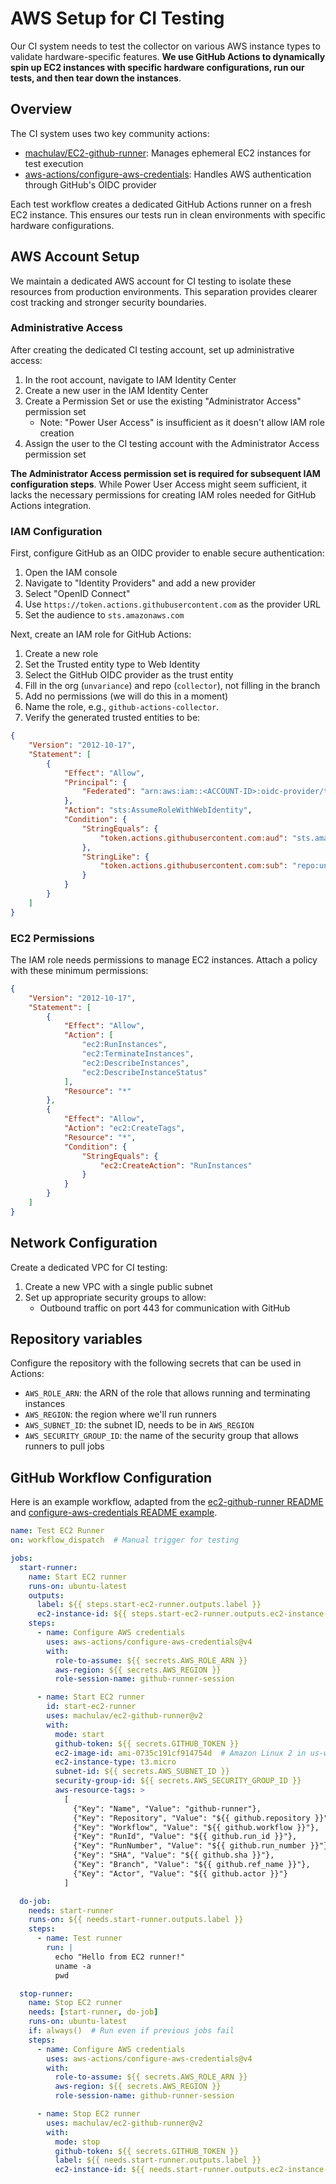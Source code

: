 # AWS Setup for CI Testing

Our CI system needs to test the collector on various AWS instance types to validate hardware-specific features. **We use GitHub Actions to dynamically spin up EC2 instances with specific hardware configurations, run our tests, and then tear down the instances**.

## Overview

The CI system uses two key community actions:
- [machulav/EC2-github-runner](https://github.com/machulav/ec2-github-runner): Manages ephemeral EC2 instances for test execution
- [aws-actions/configure-aws-credentials](https://github.com/aws-actions/configure-aws-credentials): Handles AWS authentication through GitHub's OIDC provider

Each test workflow creates a dedicated GitHub Actions runner on a fresh EC2 instance. This ensures our tests run in clean environments with specific hardware configurations.

## AWS Account Setup

We maintain a dedicated AWS account for CI testing to isolate these resources from production environments. This separation provides clearer cost tracking and stronger security boundaries.

### Administrative Access

After creating the dedicated CI testing account, set up administrative access:

1. In the root account, navigate to IAM Identity Center
2. Create a new user in the IAM Identity Center
3. Create a Permission Set or use the existing "Administrator Access" permission set
   - Note: "Power User Access" is insufficient as it doesn't allow IAM role creation
4. Assign the user to the CI testing account with the Administrator Access permission set

**The Administrator Access permission set is required for subsequent IAM configuration steps**. While Power User Access might seem sufficient, it lacks the necessary permissions for creating IAM roles needed for GitHub Actions integration.

### IAM Configuration

First, configure GitHub as an OIDC provider to enable secure authentication:

1. Open the IAM console
2. Navigate to "Identity Providers" and add a new provider
3. Select "OpenID Connect"
4. Use `https://token.actions.githubusercontent.com` as the provider URL
5. Set the audience to `sts.amazonaws.com`

Next, create an IAM role for GitHub Actions:

1. Create a new role
2. Set the Trusted entity type to Web Identity
3. Select the GitHub OIDC provider as the trust entity
4. Fill in the org (`unvariance`) and repo (`collector`), not filling in the branch
5. Add no permissions (we will do this in a moment)
6. Name the role, e.g., `github-actions-collector`.
7. Verify the generated trusted entities to be:
```json
{
    "Version": "2012-10-17",
    "Statement": [
        {
            "Effect": "Allow",
            "Principal": {
                "Federated": "arn:aws:iam::<ACCOUNT-ID>:oidc-provider/token.actions.githubusercontent.com"
            },
            "Action": "sts:AssumeRoleWithWebIdentity",
            "Condition": {
                "StringEquals": {
                    "token.actions.githubusercontent.com:aud": "sts.amazonaws.com"
                },
                "StringLike": {
                    "token.actions.githubusercontent.com:sub": "repo:unvariance/collector:*"
                }
            }
        }
    ]
}
```

### EC2 Permissions

The IAM role needs permissions to manage EC2 instances. Attach a policy with these minimum permissions:

```json
{
    "Version": "2012-10-17",
    "Statement": [
        {
            "Effect": "Allow",
            "Action": [
                "ec2:RunInstances",
                "ec2:TerminateInstances",
                "ec2:DescribeInstances",
                "ec2:DescribeInstanceStatus"
            ],
            "Resource": "*"
        },
        {
            "Effect": "Allow",
            "Action": "ec2:CreateTags",
            "Resource": "*",
            "Condition": {
                "StringEquals": {
                    "ec2:CreateAction": "RunInstances"
                }
            }
        }
    ]
}
```

## Network Configuration

Create a dedicated VPC for CI testing:

1. Create a new VPC with a single public subnet
2. Set up appropriate security groups to allow:
   - Outbound traffic on port 443 for communication with GitHub

## Repository variables

Configure the repository with the following secrets that can be used in Actions:

- `AWS_ROLE_ARN`: the ARN of the role that allows running and terminating instances
- `AWS_REGION`: the region where we'll run runners
- `AWS_SUBNET_ID`: the subnet ID, needs to be in `AWS_REGION`
- `AWS_SECURITY_GROUP_ID`: the name of the security group that allows runners to pull jobs


## GitHub Workflow Configuration

Here is an example workflow, adapted from the [ec2-github-runner README](https://github.com/machulav/ec2-github-runner?tab=readme-ov-file#example) and [configure-aws-credentials README example](https://github.com/aws-actions/configure-aws-credentials?tab=readme-ov-file#assumerolewithwebidentity-recommended).

```yaml
name: Test EC2 Runner
on: workflow_dispatch  # Manual trigger for testing

jobs:
  start-runner:
    name: Start EC2 runner
    runs-on: ubuntu-latest
    outputs:
      label: ${{ steps.start-ec2-runner.outputs.label }}
      ec2-instance-id: ${{ steps.start-ec2-runner.outputs.ec2-instance-id }}
    steps:
      - name: Configure AWS credentials
        uses: aws-actions/configure-aws-credentials@v4
        with:
          role-to-assume: ${{ secrets.AWS_ROLE_ARN }}
          aws-region: ${{ secrets.AWS_REGION }}
          role-session-name: github-runner-session

      - name: Start EC2 runner
        id: start-ec2-runner
        uses: machulav/ec2-github-runner@v2
        with:
          mode: start
          github-token: ${{ secrets.GITHUB_TOKEN }}
          ec2-image-id: ami-0735c191cf914754d  # Amazon Linux 2 in us-west-2
          ec2-instance-type: t3.micro
          subnet-id: ${{ secrets.AWS_SUBNET_ID }}
          security-group-id: ${{ secrets.AWS_SECURITY_GROUP_ID }}
          aws-resource-tags: >
            [
              {"Key": "Name", "Value": "github-runner"},
              {"Key": "Repository", "Value": "${{ github.repository }}"},
              {"Key": "Workflow", "Value": "${{ github.workflow }}"},
              {"Key": "RunId", "Value": "${{ github.run_id }}"},
              {"Key": "RunNumber", "Value": "${{ github.run_number }}"},
              {"Key": "SHA", "Value": "${{ github.sha }}"},
              {"Key": "Branch", "Value": "${{ github.ref_name }}"},
              {"Key": "Actor", "Value": "${{ github.actor }}"}
            ]

  do-job:
    needs: start-runner
    runs-on: ${{ needs.start-runner.outputs.label }}
    steps:
      - name: Test runner
        run: |
          echo "Hello from EC2 runner!"
          uname -a
          pwd

  stop-runner:
    name: Stop EC2 runner
    needs: [start-runner, do-job]
    runs-on: ubuntu-latest
    if: always()  # Run even if previous jobs fail
    steps:
      - name: Configure AWS credentials
        uses: aws-actions/configure-aws-credentials@v4
        with:
          role-to-assume: ${{ secrets.AWS_ROLE_ARN }}
          aws-region: ${{ secrets.AWS_REGION }}
          role-session-name: github-runner-session

      - name: Stop EC2 runner
        uses: machulav/ec2-github-runner@v2
        with:
          mode: stop
          github-token: ${{ secrets.GITHUB_TOKEN }}
          label: ${{ needs.start-runner.outputs.label }}
          ec2-instance-id: ${{ needs.start-runner.outputs.ec2-instance-id }}
```